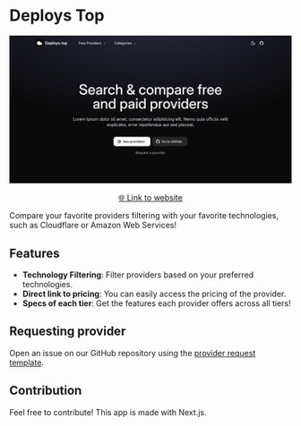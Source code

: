 # Deploys Top

![Home](./media/home.png)
<p align="center">
    <a href="https://deploys-top.vercel.app/">🌐 Link to website</a>
</p>

Compare your favorite providers filtering with your favorite technologies, such as Cloudflare or Amazon Web Services!

## Features

- **Technology Filtering**: Filter providers based on your preferred technologies.
- **Direct link to pricing**: You can easily access the pricing of the provider.
- **Specs of each tier**: Get the features each provider offers across all tiers!

## Requesting provider

Open an issue on our GitHub repository using the [provider request template](...).

## Contribution

Feel free to contribute! This app is made with Next.js.
